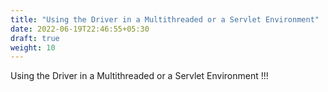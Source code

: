 ```yaml
---
title: "Using the Driver in a Multithreaded or a Servlet Environment"
date: 2022-06-19T22:46:55+05:30
draft: true
weight: 10
---
```

Using the Driver in a Multithreaded or a Servlet Environment !!!